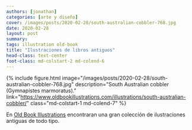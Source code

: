 ```yaml
---
authors: [jonathan]
categories: [arte y diseño]
cover: /images/posts/2020-02-28/south-australian-cobbler-768.jpg
date: 2020-02-28
layout: post
summary:
tags: illustration old-book
title: "Ilustraciones de libros antiguos"
head-class: text-center
foot-class: md-colstart-2 md-colend-6
---
```


{% include figure.html image="/images/posts/2020-02-28/south-australian-cobbler-768.jpg" description="South Australian cobbler (Gymnapistes marmoratus)." link="https://www.oldbookillustrations.com/illustrations/south-australian-cobbler/" class="md-colstart-1 md-colend-7" %}

<p class="md-colstart-2 md-colend-6">
En <a href="https://www.oldbookillustrations.com/">Old Book Illustrations</a> encontraran una gran colección de ilustraciones antiguas de todo tipo.
</p>
